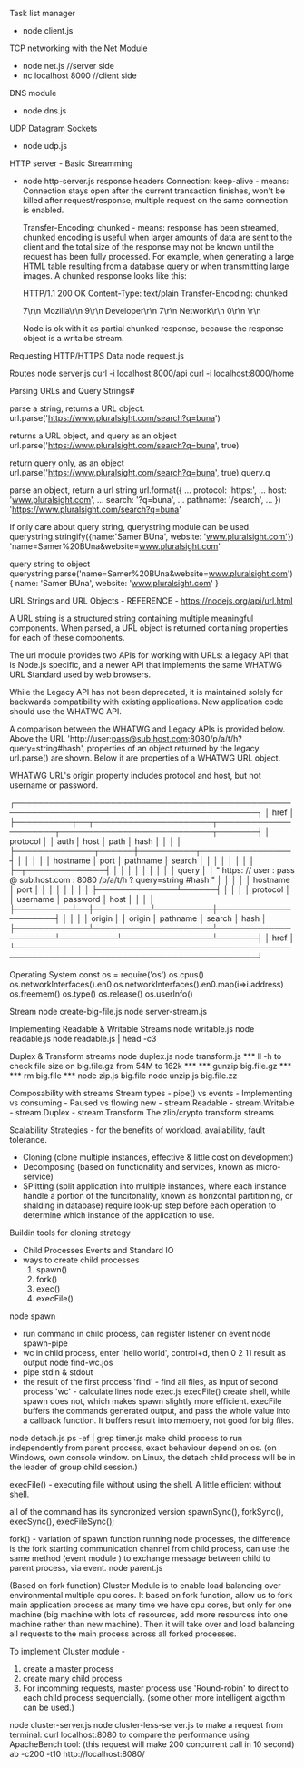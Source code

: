 Task list manager
   - node client.js

TCP networking with the Net Module
  - node net.js              //server side
  - nc localhost 8000        //client side

DNS module
  - node dns.js

UDP Datagram Sockets
  - node udp.js

HTTP server - Basic Streamming
  -  node http-server.js
    response headers
      Connection: keep-alive    - means: Connection stays open after the current transaction finishes, won't be killed after request/response, multiple request on the same connection is enabled.

      Transfer-Encoding: chunked    - means: response has been streamed, chunked encoding is useful when larger amounts of data are sent to the client and the total size of the response may not be known until the request has been fully processed. 
      For example, when generating a large HTML table resulting from a database query or when transmitting large images. A chunked response looks like this:
      
      HTTP/1.1 200 OK 
      Content-Type: text/plain 
      Transfer-Encoding: chunked

      7\r\n
      Mozilla\r\n 
      9\r\n
      Developer\r\n
      7\r\n
      Network\r\n
      0\r\n 
      \r\n

      Node is ok with it as partial chunked response, because the response object is a writalbe stream.

Requesting HTTP/HTTPS Data
  node request.js

Routes
  node server.js
  curl -i localhost:8000/api
  curl -i localhost:8000/home

Parsing URLs and Query Strings#

parse a string, returns a URL object.
url.parse('https://www.pluralsight.com/search?q=buna')

returns a URL object, and query as an object
url.parse('https://www.pluralsight.com/search?q=buna', true)

return query only, as an object
url.parse('https://www.pluralsight.com/search?q=buna', true).query.q

parse an object, return a url string
url.format({
...   protocol: 'https:',
...   host: 'www.pluralsight.com',
...   search: '?q=buna',
...   pathname: '/search',
... })
'https://www.pluralsight.com/search?q=buna'


If only care about query string, querystring module can be used.
querystring.stringify({name:'Samer BUna', website: 'www.pluralsight.com'})
'name=Samer%20BUna&website=www.pluralsight.com'

query string to object
querystring.parse('name=Samer%20BUna&website=www.pluralsight.com')
{ name: 'Samer BUna', website: 'www.pluralsight.com' }


URL Strings and URL Objects - REFERENCE - https://nodejs.org/api/url.html

A URL string is a structured string containing multiple meaningful components. When parsed, a URL object is returned containing properties for each of these components.

The url module provides two APIs for working with URLs: a legacy API that is Node.js specific, and a newer API that implements the same WHATWG URL Standard used by web browsers.

While the Legacy API has not been deprecated, it is maintained solely for backwards compatibility with existing applications. New application code should use the WHATWG API.

A comparison between the WHATWG and Legacy APIs is provided below. Above the URL 'http://user:pass@sub.host.com:8080/p/a/t/h?query=string#hash', properties of an object returned by the legacy url.parse() are shown. Below it are properties of a WHATWG URL object.

WHATWG URL's origin property includes protocol and host, but not username or password.

┌─────────────────────────────────────────────────────────────────────────────────────────────┐
│                                            href                                             │
├──────────┬──┬─────────────────────┬─────────────────────┬───────────────────────────┬───────┤
│ protocol │  │        auth         │        host         │           path            │ hash  │
│          │  │                     ├──────────────┬──────┼──────────┬────────────────┤       │
│          │  │                     │   hostname   │ port │ pathname │     search     │       │
│          │  │                     │              │      │          ├─┬──────────────┤       │
│          │  │                     │              │      │          │ │    query     │       │
"  https:   //    user   :   pass   @ sub.host.com : 8080   /p/a/t/h  ?  query=string   #hash "
│          │  │          │          │   hostname   │ port │          │                │       │
│          │  │          │          ├──────────────┴──────┤          │                │       │
│ protocol │  │ username │ password │        host         │          │                │       │
├──────────┴──┼──────────┴──────────┼─────────────────────┤          │                │       │
│   origin    │                     │       origin        │ pathname │     search     │ hash  │
├─────────────┴─────────────────────┴─────────────────────┴──────────┴────────────────┴───────┤
│                                            href                                             │
└─────────────────────────────────────────────────────────────────────────────────────────────┘


Operating System
const os = require('os')
os.cpus()
os.networkInterfaces().en0
os.networkInterfaces().en0.map(i=>i.address)
os.freemem()
os.type()
os.release()
os.userInfo()

Stream
node create-big-file.js
node server-stream.js

Implementing Readable & Writable Streams
node writable.js
node readable.js
node readable.js | head -c3

Duplex & Transform streams
node duplex.js
node transform.js
*** ll -h to check file size on big.file.gz from 54M to 162k ***
*** gunzip big.file.gz ***
*** rm big.file ***
node zip.js big.file
node unzip.js big.file.zz

  Composability with streams
  Stream types
    - pipe() vs events
    - Implementing vs consuming
    - Paused vs flowing
  new
    - stream.Readable
    - stream.Writable
    - stream.Duplex
    - stream.Transform
  The zlib/crypto transform streams

Scalability Strategies - for the benefits of workload, availability, fault tolerance.
  - Cloning (clone multiple instances, effective & little cost on development)
  - Decomposing (based on functionality and services, known as micro-service)
  - SPlitting (split application into multiple instances, where each instance handle a portion of the funcitonality, known as horizontal partitioning, or shalding in database) require look-up step before each operation to determine which instance of the application to use.

Buildin tools for cloning strategy
  - Child Processes Events and Standard IO
  - ways to create child processes
    1. spawn()
    2. fork()
    3. exec()
    4. execFile()

node spawn
  - run command in child process, can register listener on event
node spawn-pipe
  - wc in child process, enter 'hello world', control+d, then 0 2 11 result as output
node find-wc.jos
  - pipe stdin & stdout
  - the result of the first process 'find' - find all files, as input of second process 'wc' - calculate lines
node exec.js
  execFile() create shell, while spawn does not, which makes spawn slightly more efficient. execFile buffers the commands generated output, and pass the whole value into a callback function. It buffers result into memoery, not good for big files.

node detach.js
ps -ef | grep timer.js
  make child process to run independently from parent process, exact behaviour depend on os. (on Windows, own console window. on Linux, the detach child process will be in the leader of group child session.)

  execFile() - executing file without using the shell. A little efficient without shell.

  all of the command has its syncronized version
  spawnSync(), forkSync(), execSync(), execFileSync();


fork() - variation of spawn function running node processes, the difference is the fork starting communication channel from child process, can use the same method (event module ) to exchange message between child to parent process, via event.
node parent.js

(Based on fork function) Cluster Module is to enable load balancing over environmental multiple cpu cores. It based on fork function, allow us to fork main application process as many time we have cpu cores, but only for one machine (big machine with lots of resources, add more resources into one machine rather than new machine). Then it will take over and load balancing all requests to the main process across all forked processes.

To implement Cluster module - 
  1. create a master process
  2. create many child process
  3. For incomming requests, master process use 'Round-robin' to direct to each child process sequencially. (some other more intelligent algothm can be used.)

node cluster-server.js
node cluster-less-server.js
to make a request from terminal: curl localhost:8080
to compare the performance using ApacheBench tool: 
(this request will make 200 concurrent call in 10 second)
ab -c200 -t10 http://localhost:8080/